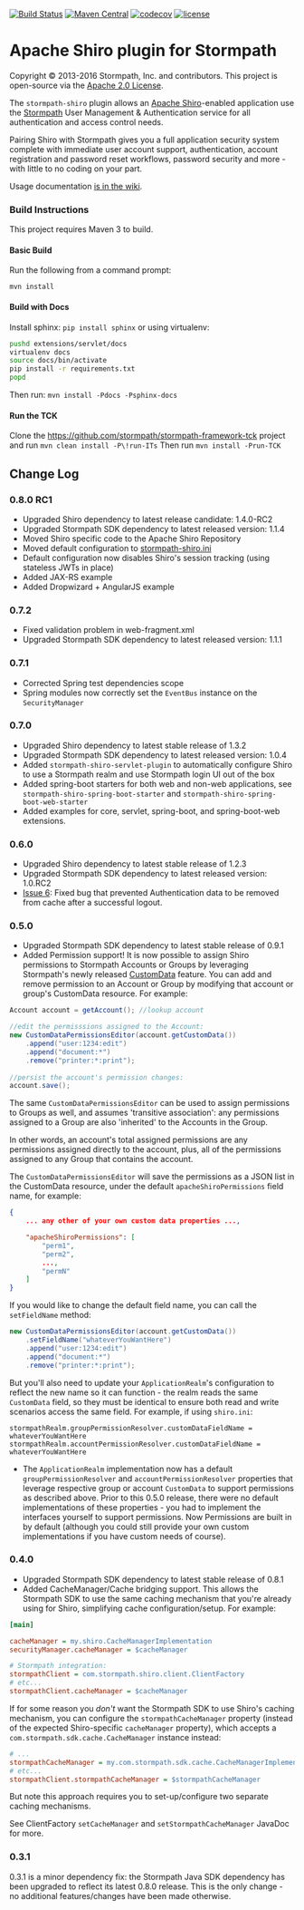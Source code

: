 [![Build Status](https://api.travis-ci.org/stormpath/stormpath-shiro.png?branch=master)](https://travis-ci.org/stormpath/stormpath-shiro)
[![Maven Central](https://img.shields.io/maven-central/v/com.stormpath.shiro/stormpath-shiro-core.svg)]()
[![codecov](https://codecov.io/gh/stormpath/stormpath-shiro/branch/master/graph/badge.svg)](https://codecov.io/gh/stormpath/stormpath-shiro)
[![license](https://img.shields.io/github/license/stormpath/stormpath-shiro.svg)]()

# Apache Shiro plugin for Stormpath #

Copyright &copy; 2013-2016 Stormpath, Inc. and contributors. This project is open-source via the [Apache 2.0 License](http://www.apache.org/licenses/LICENSE-2.0).

The `stormpath-shiro` plugin allows an [Apache Shiro](http://shiro.apache.org)-enabled application
use the [Stormpath](http://www.stormpath.com) User Management & Authentication service for all authentication and access control needs.

Pairing Shiro with Stormpath gives you a full application security system complete with immediate user account
support, authentication, account registration and password reset workflows, password security and more -
with little to no coding on your part.  

Usage documentation [is in the wiki](https://github.com/stormpath/stormpath-shiro/wiki).

### Build Instructions ###

This project requires Maven 3 to build.  

#### Basic Build ####

Run the following from a command prompt:

`mvn install`

#### Build with Docs ####

Install sphinx: `pip install sphinx` or using virtualenv:
```bash
pushd extensions/servlet/docs
virtualenv docs
source docs/bin/activate
pip install -r requirements.txt
popd
```

Then run:
`mvn install -Pdocs -Psphinx-docs`

#### Run the TCK ####

Clone the https://github.com/stormpath/stormpath-framework-tck project and run `mvn clean install -P\!run-ITs`
Then run `mvn install -Prun-TCK`


## Change Log

### 0.8.0 RC1
- Upgraded Shiro dependency to latest release candidate: 1.4.0-RC2
- Upgraded Stormpath SDK dependency to latest released version: 1.1.4
- Moved Shiro specific code to the Apache Shiro Repository
- Moved default configuration to [stormpath-shiro.ini](https://github.com/stormpath/stormpath-shiro/blob/master/extensions/servlet/src/main/resources/com/stormpath/shiro/servlet/config/stormpath-shiro.ini)
- Default configuration now disables Shiro's session tracking (using stateless JWTs in place)
- Added JAX-RS example
- Added Dropwizard + AngularJS example

### 0.7.2
- Fixed validation problem in web-fragment.xml
- Upgraded Stormpath SDK dependency to latest released version: 1.1.1

### 0.7.1
- Corrected Spring test dependencies scope
- Spring modules now correctly set the `EventBus` instance on the `SecurityManager` 

### 0.7.0
- Upgraded Shiro dependency to latest stable release of 1.3.2
- Upgraded Stormpath SDK dependency to latest released version: 1.0.4
- Added `stormpath-shiro-servlet-plugin` to automatically configure Shiro to use a Stormpath realm and use Stormpath login UI out of the box
- Added spring-boot starters for both web and non-web applications, see `stormpath-shiro-spring-boot-starter` and `stormpath-shiro-spring-boot-web-starter`
- Added examples for core, servlet, spring-boot, and spring-boot-web extensions.

### 0.6.0

- Upgraded Shiro dependency to latest stable release of 1.2.3
- Upgraded Stormpath SDK dependency to latest released version: 1.0.RC2
- [Issue 6](https://github.com/stormpath/stormpath-shiro/issues/6): Fixed bug that prevented Authentication data to be removed from cache after a successful logout.

### 0.5.0

- Upgraded Stormpath SDK dependency to latest stable release of 0.9.1
- Added Permission support!  It is now possible to assign Shiro permissions to Stormpath Accounts or Groups by leveraging Stormpath's newly released [CustomData](http://docs.stormpath.com/rest/product-guide/#custom-data) feature.  You can add and remove permission to an Account or Group by modifying that account or group's CustomData resource.  For example:

```java
Account account = getAccount(); //lookup account

//edit the permisssions assigned to the Account:
new CustomDataPermissionsEditor(account.getCustomData())
    .append("user:1234:edit")
    .append("document:*")
    .remove("printer:*:print");
    
//persist the account's permission changes:
account.save();
```

The same `CustomDataPermissionsEditor` can be used to assign permissions to Groups as well, and assumes 'transitive association': any permissions assigned to a Group are also 'inherited' to the Accounts in the Group.

In other words, an account's total assigned permissions are any permissions assigned directly to the account, plus, all of the permissions assigned to any Group that contains the account.

The `CustomDataPermissionsEditor` will save the permissions as a JSON list in the CustomData resource, under the default `apacheShiroPermissions` field name, for example:

```json
{
    ... any other of your own custom data properties ...,

    "apacheShiroPermissions": [
        "perm1",
        "perm2",
        ...,
        "permN"
    ]
}
```
If you would like to change the default field name, you can call the `setFieldName` method:

```java
new CustomDataPermissionsEditor(account.getCustomData())
    .setFieldName("whateverYouWantHere")
    .append("user:1234:edit")
    .append("document:*")
    .remove("printer:*:print");
```

But you'll also need to update your `ApplicationRealm`'s configuration to reflect the new name so it can function - the realm reads the same `CustomData` field, so they must be identical to ensure both read and write scenarios access the same field.  For example, if using `shiro.ini`:

    stormpathRealm.groupPermissionResolver.customDataFieldName = whateverYouWantHere
    stormpathRealm.accountPermissionResolver.customDataFieldName = whateverYouWantHere

- The `ApplicationRealm` implementation now has a default `groupPermissionResolver` and `accountPermissionResolver` properties that leverage respective group or account `CustomData` to support permissions as described above.  Prior to this 0.5.0 release, there were no default implementations of these properties - you had to implement the interfaces yourself to support permissions.  Now Permissions are built in by default (although you could still provide your own custom implementations if you have custom needs of course).

### 0.4.0

- Upgraded Stormpath SDK dependency to latest stable release of 0.8.1
- Added CacheManager/Cache bridging support.  This allows the Stormpath SDK to use the same caching mechanism that you're already using for Shiro, simplifying cache configuration/setup.  For example:

```ini
[main]

cacheManager = my.shiro.CacheManagerImplementation
securityManager.cacheManager = $cacheManager

# Stormpath integration:
stormpathClient = com.stormpath.shiro.client.ClientFactory
# etc...
stormpathClient.cacheManager = $cacheManager
```

If for some reason you *don't* want the Stormpath SDK to use Shiro's caching mechanism, you can configure the `stormpathCacheManager` property (instead of the expected Shiro-specific `cacheManager` property), which accepts a `com.stormpath.sdk.cache.CacheManager` instance instead:

```ini
# ...
stormpathCacheManager = my.com.stormpath.sdk.cache.CacheManagerImplementation
# etc...
stormpathClient.stormpathCacheManager = $stormpathCacheManager
```
But note this approach requires you to set-up/configure two separate caching mechanisms.

See ClientFactory `setCacheManager` and `setStormpathCacheManager` JavaDoc for more.

### 0.3.1

0.3.1 is a minor dependency fix: the Stormpath Java SDK dependency has been upgraded to reflect its latest 0.8.0 release.  This is the only change - no additional features/changes have been made otherwise.







